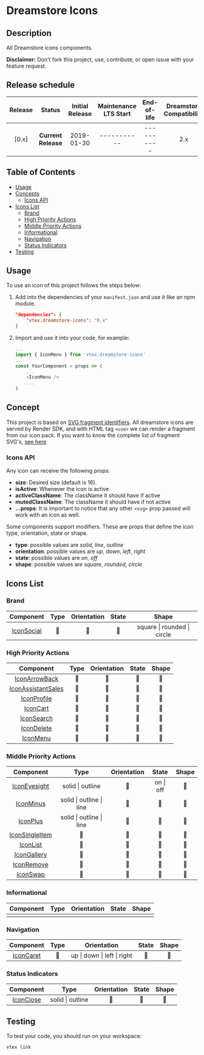 # Dreamstore Icons

## Description

All Dreamstore icons components. 

**Disclaimer:** Don't fork this project, use, contribute, or open issue with your feature request.

## Release schedule

| Release  | Status              | Initial Release | Maintenance LTS Start | End-of-life | Dreamstore Compatibility
| :--:     | :---:               |  :---:          | :---:                 | :---:       | :---: 
| [0.x]    | **Current Release** |  2019-01-30     | -----------           | ----------  | 2.x

## Table of Contents
- [Usage](#usage)
- [Concepts](#concepts)
    - [Icons API](#icons-api)
- [Icons List](#icons-list)
    - [Brand](#brand)
    - [High Priority Actions](#high-priority-actions)
    - [Middle Priority Actions](#middle-priority-actions)
    - [Informational](#informational)
    - [Navigation](#navigation)
    - [Status Indicators](#status-indicators)
- [Testing](#testing)

## Usage

To use an icon of this project follows the steps below:

1. Add into the dependencies of your `manifest.json` and use it like an npm module.
    ```json
    "dependencies": {
        "vtex.dreamstore-icons": "0.x"
    }
    ```

2. Import and use it into your code, for example: 
    ```js
    ...
    import { IconMenu } from 'vtex.dreamstore-icons'
    ...
    const YourComponent = props => (
        ...
        <IconMenu />
        ...
    )
    ```

## Concept

This project is based on [SVG fragment identifiers](https://css-tricks.com/svg-fragment-identifiers-work/). All dreamstore icons are served by Render SDK, and with HTML tag `<use>` we can render a fragment from our icon pack. If you want to know the complete list of fragment SVG's, [see here](https://github.com/vtex-apps/dreamstore-icons/blob/master/ICONPACK.md)

### Icons API

Any icon can receive the following props:
- **size**: Desired size (default is 16).
- **isActive**: Whenever the icon is active
- **activeClassName**: The className it should have if active
- **mutedClassName**: The className it should have if not active
- **...props**: It is important to notice that any other ```<svg>``` prop passed will work with an icon as well.

Some components support modifiers. These are props that define the icon type, orientation, state or shape.
- **type**: possible values are *solid*, *line*, *outline*
- **orientation**: possible values are *up*, *down*, *left*, *right*
- **state**: possible values are *on*, *off*
- **shape**: possible values are *square*, *rounded*, *circle*

## Icons List
### Brand
| Component | Type | Orientation | State | Shape
| :---:     |:---:  | :---:       | :---: | :---:
| [IconSocial](https://github.com/vtex-apps/dreamstore-icons/blob/feature/docs/react/IconSocial.js) | 🚫 | 🚫 | 🚫 |  square \| rounded \| circle

### High Priority Actions
| Component | Type | Orientation | State | Shape
| :---:     |:---: | :---:       | :---: | :---:   
| [IconArrowBack](https://github.com/vtex-apps/dreamstore-icons/blob/feature/docs/react/IconArrowBack.js) | 🚫 | 🚫 | 🚫 | 🚫 
| [IconAssistantSales](https://github.com/vtex-apps/dreamstore-icons/blob/feature/docs/react/IconAssistantSales.js) | 🚫 | 🚫 | 🚫| 🚫 
| [IconProfile](https://github.com/vtex-apps/dreamstore-icons/blob/feature/docs/react/IconProfile.js) | 🚫 | 🚫 | 🚫 | 🚫 
| [IconCart](https://github.com/vtex-apps/dreamstore-icons/blob/feature/docs/react/IconCart.js) | 🚫 | 🚫 | 🚫 | 🚫 
| [IconSearch](https://github.com/vtex-apps/dreamstore-icons/blob/feature/docs/react/IconSearch.js) | 🚫 | 🚫 | 🚫 | 🚫 
| [IconDelete](https://github.com/vtex-apps/dreamstore-icons/blob/feature/docs/react/IconDelete.js) | 🚫 | 🚫 | 🚫 | 🚫 
| [IconMenu](https://github.com/vtex-apps/dreamstore-icons/blob/feature/docs/react/IconMenu.js) | 🚫 | 🚫 | 🚫 | 🚫 

### Middle Priority Actions
| Component | Type | Orientation | State | Shape
| :---:     |:---: | :---:       | :---: | :---:     
| [IconEyesight](https://github.com/vtex-apps/dreamstore-icons/blob/feature/docs/react/IconEyesight.js) | solid \| outline |  🚫 | on \| off | 🚫 
| [IconMinus](https://github.com/vtex-apps/dreamstore-icons/blob/feature/docs/react/IconMinus.js) | solid \| outline \| line | 🚫 | 🚫| 🚫 
| [IconPlus](https://github.com/vtex-apps/dreamstore-icons/blob/feature/docs/react/IconPlus.js) | solid \| outline \| line | 🚫 | 🚫| 🚫 
| [IconSingleItem](https://github.com/vtex-apps/dreamstore-icons/blob/feature/docs/react/IconSingleItem.js) | 🚫 | 🚫 | 🚫 | 🚫 
| [IconList](https://github.com/vtex-apps/dreamstore-icons/blob/feature/docs/react/IconList.js) | 🚫 | 🚫 | 🚫 | 🚫 
| [IconGallery](https://github.com/vtex-apps/dreamstore-icons/blob/feature/docs/react/IconGallery.js) | 🚫 | 🚫 | 🚫 | 🚫 
| [IconRemove](https://github.com/vtex-apps/dreamstore-icons/blob/feature/docs/react/IconRemove.js) | 🚫 | 🚫 | 🚫 | 🚫 
| [IconSwap](https://github.com/vtex-apps/dreamstore-icons/blob/feature/docs/react/IconSwap.js) | 🚫 | 🚫 | 🚫 | 🚫 

### Informational
| Component | Type | Orientation | State | Shape
| :---:     |:---: | :---:       | :---: | :---:      
|           |      |             |

### Navigation
| Component | Type | Orientation | State | Shape
| :---:     |:---: | :---:       | :---: | :---:  
| [IconCaret](https://github.com/vtex-apps/dreamstore-icons/blob/feature/docs/react/IconCaret.js) | 🚫 | up \| down \| left \| right | 🚫| 🚫 


### Status Indicators
| Component | Type | Orientation | State | Shape
| :---:     |:---: | :---:       | :---: | :---:     
| [IconClose](https://github.com/vtex-apps/dreamstore-icons/blob/feature/docs/react/IconClose.js) | solid \| outline | 🚫 | 🚫 | 🚫 

## Testing

To test your code, you should run on your workspace:

```sh
vtex link
```

